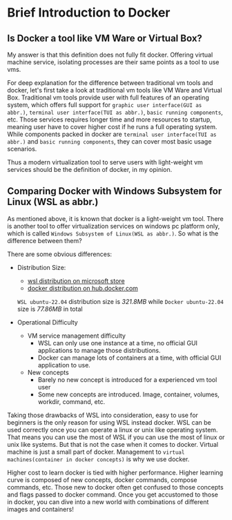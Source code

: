 # Brief Introduction to Docker

## Is Docker a tool like VM Ware or Virtual Box?
My answer is that this definition does not fully fit docker. Offering virtual machine service, isolating processes are their same points as a tool to use vms.

For deep explanation for the difference between traditional vm tools and docker, let's first take a look at traditional vm tools like VM Ware and Virtual Box. Traditional vm tools provide user with full features of an operating system, which offers full support for `graphic user interface(GUI as abbr.)`, `terminal user interface(TUI as abbr.)`, `basic running components`, etc. Those services requires longer time and more resources to startup, meaning user have to cover higher cost if he runs a full operating system. While components packed in docker are `terminal user interface(TUI as abbr.)` and `basic running components`, they can cover most basic usage scenarios.

Thus a modern virtualization tool to serve users with light-weight vm services should be the definition of docker, in my opinion.

## Comparing Docker with Windows Subsystem for Linux (WSL as abbr.)
As mentioned above, it is known that docker is a light-weight vm tool. There is another tool to offer virtualization services on windows pc platform only, which is called `Windows Subsystem of Linux(WSL as abbr.)`. So what is the difference between them?

There are some obvious differences:
- Distribution Size:
    - [wsl distribution on microsoft store](https://apps.microsoft.com/detail/9pn20msr04dw?hl=en-US&gl=US)
    - [docker distribution on hub.docker.com](https://hub.docker.com/_/ubuntu)

    `WSL ubuntu-22.04` distribution size is *321.8MB* while `Docker ubuntu-22.04` size is *77.86MB* in total
- Operational Difficulty
    - VM service management difficulty
        - WSL can only use one instance at a time, no official GUI applications to manage those distributions.
        - Docker can manage lots of containers at a time, with official GUI application to use.
    - New concepts
        - Barely no new concept is introduced for a experienced vm tool user
        - Some new concepts are introduced. Image, container, volumes, workdir, command, etc.

Taking those drawbacks of WSL into consideration, easy to use for beginners is the only reason for using WSL instead docker. WSL can be used correctly once you can operate a linux or unix like operating system. That means you can use the most of WSL if you can use the most of linux or unix like systems. But that is not the case when it comes to docker. Virtual machine is just a small part of docker. Management to `virtual machines(container in docker concepts)` is why we use docker.

Higher cost to learn docker is tied with higher performance. Higher learning curve is composed of new concepts, docker commands, compose commands, etc. Those new to docker often get confused to those concepts and flags passed to docker command. Once you get accustomed to those in docker, you can dive into a new world with combinations of different images and containers!
